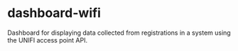 # dashboard-wifi
Dashboard for displaying data collected from registrations in a system using the UNIFI access point API.
